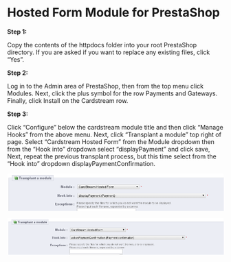 Hosted Form Module for PrestaShop
=================================


**Step 1:**

Copy the contents of the httpdocs folder into your root PrestaShop directory. If you
are asked if you want to replace any existing files, click “Yes”.

**Step 2:**

Log in to the Admin area of PrestaShop, then from the top menu click Modules. Next,
click the plus symbol for the row Payments and Gateways. Finally, click Install on the
Cardstream row.

**Step 3:**

Click “Configure” below the cardstream module title and then click “Manage Hooks”
from the above menu. Next, click “Transplant a module” top right of page. Select “Cardstream Hosted Form” from the Module dropdown then from the “Hook into” dropdown select “displayPayment” and click save, Next, repeat the previous transplant process, but this time select from the “Hook into” dropdown displayPaymentConfirmation.

![prestashop display payment hook](/images/displayPaymentHook.png)

![prestashop action payment confirmation](/images/actionPaymentConfirmation.png)
